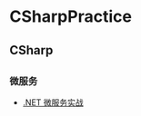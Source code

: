 # CSharpPractice

## CSharp

## 

### 微服务
- [.NET 微服务实战](https://cloud.tencent.com/edu/learning/major-100017)